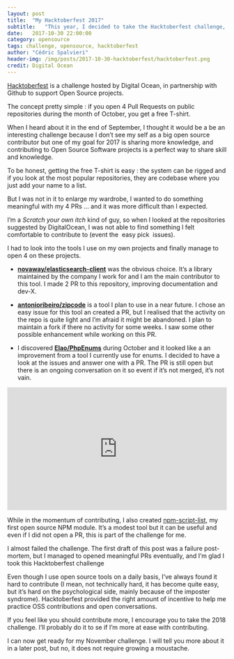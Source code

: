 ```yaml
---
layout: post
title:  "My Hacktoberfest 2017"
subtitle:   "This year, I decided to take the Hacktoberfest challenge, and start contributing more to Open Source projects"
date:   2017-10-30 22:00:00
category: opensource
tags: challenge, opensource, hacktoberfest
author: "Cédric Spalvieri"
header-img: /img/posts/2017-10-30-hacktoberfest/hacktoberfest.png
credit: Digital Ocean
---
```


[Hacktoberfest](https://hacktoberfest.digitalocean.com) is a challenge hosted by Digital Ocean, in  partnership with Github to support Open Source projects. 

The concept pretty simple : if you open 4 Pull Requests on public repositories during the month of October, you get a free T-shirt.

When I heard about it in the end of September, I thought it would be a be an interesting challenge because I don’t see my self as a big open source contributor but one of my goal for 2017 is sharing more knowledge, and contributing to Open Source Software projects is a perfect way to share skill and knowledge. 

To be honest, getting the free T-shirt is easy : the system can be rigged and if you look at the most popular repositories, they are codebase where you just add your name to a list. 

But I was not in it to enlarge my wardrobe, I wanted to do something meaningful with my 4 PRs … and it was more difficult than I expected. 

I’m a *Scratch your own itch* kind of guy, so when I looked at the repositories suggested by DigitalOcean, I was not able to find something I felt comfortable to contribute to (event the  easy pick  issues).

I had to look into the tools I use on my own projects and finally manage to open 4 on these projects.

- **[novaway/elasticsearch-client](https://github.com/novaway/elasticsearch-client)** was the obvious choice. It’s a library maintained by the company I work for and I am the main contributor to this tool. I made 2 PR to this repository, improving documentation and dev-X.

- **[antonioribeiro/zipcode](https://github.com/antonioribeiro/zipcode)** is a tool I plan to use in a near future. I chose an easy issue for this tool an created a PR, but I realised that the activity on the repo is quite light and I’m afraid it might be abandoned.  I plan to maintain a fork if there no activity for some weeks. I saw some other possible enhancement while working on this PR.

- I discovered **[Elao/PhpEnums](https://github.com/Elao/PhpEnums)** during October and it looked like a an improvement from a tool I currently use for enums.  I decided to have a look  at the issues and answer one with a PR. The PR is still open but there is an ongoing conversation on it so event if it’s not merged, it’s not vain.

<div style="width:100%;height:0;padding-bottom:56%;position:relative;"><iframe src="https://giphy.com/embed/RyXVu4ZW454IM" width="100%" height="100%" style="position:absolute" frameBorder="0" class="giphy-embed" allowFullScreen></iframe></div>

While in the momentum of contributing, I also created [npm-script-list](https://www.npmjs.com/package/npm-script-list), my first open source NPM module. It’s a modest tool but it can be useful and even if I did not open a PR, this is part of the challenge for me.

I almost failed the challenge. The first draft of this post was a failure post-mortem, but I managed to opened meaningful PRs eventually, and I’m glad I took this Hacktoberfest challenge

Even though I use open source tools on a daily basis, I’ve always found it hard to contribute (I mean, not technically hard, it has become quite easy, but it’s hard on the psychological side, mainly because of the imposter syndrome). Hacktoberfest provided the right amount of incentive to help me practice OSS contributions and open conversations. 

If you feel like you should contribute more, I encourage you to take the 2018 challenge. I’ll probably do it to se if I’m more at ease with contributing.

I can now get ready for my November challenge. I will tell you more about it in a later post, but no, it does not require growing a moustache.